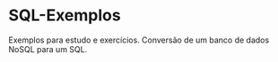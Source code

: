 # SQL-Exemplos
Exemplos para estudo e exercícios.
Conversão de um banco de dados NoSQL para um SQL.
